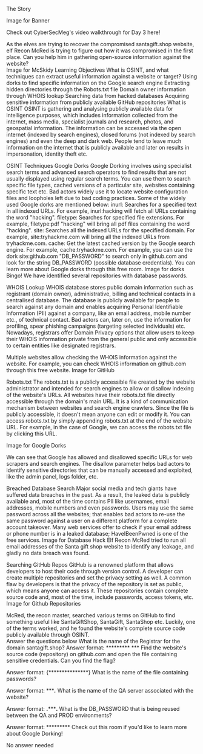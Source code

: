 The Story

Image for Banner

Check out CyberSecMeg's video walkthrough for Day 3 here!

As the elves are trying to recover the compromised santagift.shop website, elf Recon McRed is trying to figure out how it was compromised in the first place. Can you help him in gathering open-source information against the website?  
Image for McSkidy
Learning Objectives
What is OSINT, and what techniques can extract useful information against a website or target?
Using dorks to find specific information on the Google search engine
Extracting hidden directories through the Robots.txt file
Domain owner information through WHOIS lookup
Searching data from hacked databases
Acquiring sensitive information from publicly available GitHub repositories
What is OSINT
OSINT is gathering and analysing publicly available data for intelligence purposes, which includes information collected from the internet, mass media, specialist journals and research, photos, and geospatial information. The information can be accessed via the open internet (indexed by search engines), closed forums (not indexed by search engines) and even the deep and dark web. People tend to leave much information on the internet that is publicly available and later on results in impersonation, identity theft etc. 

OSINT Techniques
Google Dorks
Google Dorking involves using specialist search terms and advanced search operators to find results that are not usually displayed using regular search terms. You can use them to search specific file types, cached versions of a particular site, websites containing specific text etc.  Bad actors widely use it to locate website configuration files and loopholes left due to bad coding practices. Some of the widely used Google dorks are mentioned below:
inurl: Searches for a specified text in all indexed URLs. For example, inurl:hacking will fetch all URLs containing the word "hacking".
filetype: Searches for specified file extensions. For example, filetype:pdf "hacking" will bring all pdf files containing the word "hacking". 
site: Searches all the indexed URLs for the specified domain. For example, site:tryhackme.com will bring all the indexed URLs from  tryhackme.com.
cache: Get the latest cached version by the Google search engine. For example, cache:tryhackme.com.
For example, you can use the dork site:github.com "DB_PASSWORD" to search only in github.com and look for the string DB_PASSWORD (possible database credentials). You can learn more about Google dorks through this free room.
Image for dorks
Bingo! We have identified several repositories with database passwords.

WHOIS Lookup
WHOIS database stores public domain information such as registrant (domain owner), administrative, billing and technical contacts in a centralised database. The database is publicly available for people to search against any domain and enables acquiring Personal Identifiable Information (PII) against a company, like an email address, mobile number etc., of technical contact. Bad actors can, later on, use the information for profiling, spear phishing campaigns (targeting selected individuals) etc. Nowadays, registrars offer Domain Privacy options that allow users to keep their WHOIS information private from the general public and only accessible to certain entities like designated registrars. 

Multiple websites allow checking the WHOIS information against the website. For example, you can check WHOIS information on github.com through this free website. 
Image for GitHub

Robots.txt
The robots.txt is a publicly accessible file created by the website administrator and intended for search engines to allow or disallow indexing of the website's URLs. All websites have their robots.txt file directly accessible through the domain's main URL. It is a kind of communication mechanism between websites and search engine crawlers. Since the file is publicly accessible, it doesn't mean anyone can edit or modify it. You can access robots.txt by simply appending robots.txt at the end of the website URL. For example, in the case of Google, we can access the robots.txt file by clicking this URL.

Image for Google Dorks

We can see that Google has allowed and disallowed specific URLs for web scrapers and search engines. The disallow parameter helps bad actors to identify sensitive directories that can be manually accessed and exploited, like the admin panel, logs folder, etc. 

Breached Database Search
Major social media and tech giants have suffered data breaches in the past.  As a result, the leaked data is publicly available and, most of the time contains PII like usernames, email addresses, mobile numbers and even passwords. Users may use the same password across all the websites; that enables bad actors to re-use the same password against a user on a different platform for a complete account takeover. Many web services offer to check if your email address or phone number is in a leaked database; HaveIBeenPwned is one of the free services. 
Image for Database Hack
Elf Recon McRed tried to run all email addresses of the Santa gift shop website to identify any leakage, and gladly no data breach was found. 

Searching GitHub Repos
GitHub is a renowned platform that allows developers to host their code through version control. A developer can create multiple repositories and set the privacy setting as well. A common flaw by developers is that the privacy of the repository is set as public, which means anyone can access it. These repositories contain complete source code and, most of the time, include passwords, access tokens, etc. 
Image for Github Repositories

McRed, the recon master, searched various terms on GitHub to find something useful like SantaGiftShop, SantaGift, SantaShop etc. Luckily, one of the terms worked, and he found the website's complete source code publicly available through OSINT.  
Answer the questions below
What is the name of the Registrar for the domain santagift.shop?
Answer format: ********* ***
Find the website's source code (repository) on github.com and open the file containing sensitive credentials. Can you find the flag?

Answer format: {***************}
What is the name of the file containing passwords?

Answer format: ******.***
What is the name of the QA server associated with the website?

Answer format: **.*********.****
What is the DB_PASSWORD that is being reused between the QA and PROD environments?

Answer format: *********
Check out this room if you'd like to learn more about Google Dorking! 

No answer needed
